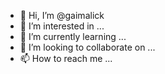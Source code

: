 - 👋 Hi, I’m @gaimalick
- 👀 I’m interested in ...
- 🌱 I’m currently learning ...
- 💞️ I’m looking to collaborate on ...
- 📫 How to reach me ...

<!---
gaimalick/gaimalick is a ✨ special ✨ repository because its `README.md` (this file) appears on your GitHub profile.
You can click the Preview link to take a look at your changes.
--->
